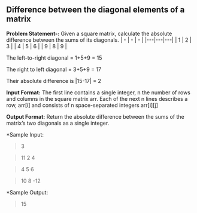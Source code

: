 ## Difference between the diagonal elements of a matrix

**Problem Statement-:** Given a square matrix, calculate the absolute difference between the sums of its diagonals.
| - | - | - |
|---|---|---|
| 1 | 2 | 3 |
| 4 | 5 | 6 |
| 9 | 8 | 9 |

The left-to-right diagonal = 1+5+9 = 15

The right to left diagonal = 3+5+9 = 17

Their absolute difference is |15-17| = 2


**Input Format:**
The first line contains a single integer, n the number of rows and columns in the square matrix arr.
Each of the next n lines describes a row, arr[i] and consists of n space-separated integers arr[i][j]

**Output Format:**
Return the absolute difference between the sums of the matrix’s two diagonals as a single integer.

*Sample Input:

> 3

> 11 2 4

> 4 5 6

> 10 8 -12
  
*Sample Output:

> 15
